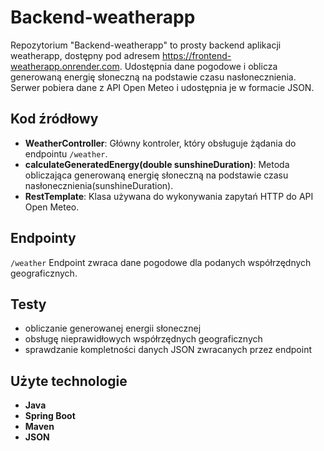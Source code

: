 # Backend-weatherapp

Repozytorium "Backend-weatherapp" to prosty backend aplikacji weatherapp, dostępny pod adresem https://frontend-weatherapp.onrender.com. Udostępnia dane pogodowe i oblicza generowaną energię słoneczną na podstawie czasu nasłonecznienia. Serwer pobiera dane z API Open Meteo i udostępnia je w formacie JSON.

## Kod źródłowy

* **WeatherController**: Główny kontroler, który obsługuje żądania do endpointu `/weather`.
* **calculateGeneratedEnergy(double sunshineDuration)**: Metoda obliczająca generowaną energię słoneczną na podstawie czasu nasłonecznienia(sunshineDuration).
* **RestTemplate**: Klasa używana do wykonywania zapytań HTTP do API Open Meteo.

## Endpointy
`/weather`
Endpoint zwraca dane pogodowe dla podanych współrzędnych geograficznych.

## Testy

* obliczanie generowanej energii słonecznej
* obsługę nieprawidłowych współrzędnych geograficznych
* sprawdzanie kompletności danych JSON zwracanych przez endpoint

## Użyte technologie

* **Java**
* **Spring Boot**
* **Maven**
* **JSON**
